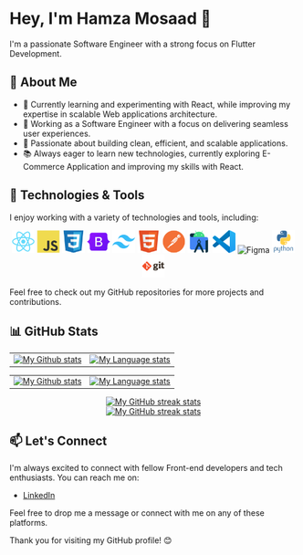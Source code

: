 # Hey, I'm Hamza Mosaad 👋

I'm a passionate Software Engineer with a strong focus on Flutter Development.

## 🚀 About Me

- 🌱 Currently learning and experimenting with React, while improving my expertise in scalable Web applications architecture.
- 💼 Working as a Software Engineer with a focus on delivering seamless user experiences.
- 🎯 Passionate about building clean, efficient, and scalable applications.
- 📚 Always eager to learn new technologies, currently exploring E-Commerce Application and improving my skills with React.

## 🔧 Technologies & Tools

I enjoy working with a variety of technologies and tools, including:

<div align="center">
  
  <img src="https://github.com/devicons/devicon/blob/master/icons/react/react-original.svg" alt="React" title="React" width="40" height="40" />
   <img src="https://github.com/devicons/devicon/blob/master/icons/javascript/javascript-original.svg" alt="javascript" title="javascript" width="40" height="40" />
  <img src="https://github.com/devicons/devicon/blob/master/icons/css3/css3-original.svg" alt="CSS3" title="CSS3" width="40" height="40" />
  <img src="https://github.com/devicons/devicon/blob/master/icons/bootstrap/bootstrap-original.svg" alt="Bootstrap" title="Bootstrap" width="40" height="40" />
  <img src="https://github.com/devicons/devicon/blob/master/icons/tailwindcss/tailwindcss-original.svg" alt="Tailwind" title="Tailwind" width="40" height="40" />
  <img src="https://github.com/devicons/devicon/blob/master/icons/html5/html5-original.svg" alt="HTML5" title="HTML5" width="40" height="40" />
   <img src="https://github.com/devicons/devicon/blob/master/icons/postman/postman-original.svg" alt="Postman" title="Postman" width="40" height="40" />
  <img src="https://github.com/devicons/devicon/blob/master/icons/androidstudio/androidstudio-original.svg" alt="Android Studio" title="Android Studio" width="40" height="40" />
  <img src="https://github.com/devicons/devicon/blob/master/icons/vscode/vscode-original.svg" alt="VsCode" title="VsCode" width="40" height="40" />
  <img src="https://www.vectorlogo.zone/logos/figma/figma-icon.svg" alt="Figma" title="Figma" width="40" height="40" />
  <img src="https://github.com/devicons/devicon/blob/master/icons/python/python-original-wordmark.svg" alt="Python" title="Python" width="40" height="40" />
  <img src="https://github.com/devicons/devicon/blob/master/icons/git/git-original-wordmark.svg" alt="Git" title="Git" width="40" height="40" />
</div>

Feel free to check out my GitHub repositories for more projects and contributions.

## 📊 GitHub Stats

<!-- GRS (Light Mode) -->
<a href="https://github.com/qwerty541#gh-light-mode-only">
  <table cellspacing="0" cellpadding="0">
    <tr>
      <td style="border: 0;">
          <img
            src="https://github-readme-stats-steel-omega.vercel.app/api?username=Hamza2542002&show_icons=true&include_all_commits=true&hide_border=true&number_format=long&rank_icon=percentile&show=reviews,discussions_started,discussions_answered,prs_merged,prs_merged_percentage#gh-light-mode-only"
            alt="My Github stats"
            height="370"
          />
      </td>
      <td style="border: 0;">
          <img
            src="https://github-readme-stats-steel-omega.vercel.app/api/top-langs/?username=Hamza2542002&layout=pie&hide_border=true&langs_count=10&size_weight=0.5&count_weight=0.5#gh-light-mode-only"
            alt="My Language stats"
            width="280"
          />
      </td>
    </tr>
  </table>
</a>

<!-- GRS (Dark Mode) -->
<a href="https://github.com/qwerty541#gh-dark-mode-only">
  <table cellspacing="0" cellpadding="0">
    <tr>
      <td style="border: 0;">
        <img
          src="https://github-readme-stats-steel-omega.vercel.app/api?username=Hamza2542002&show_icons=true&include_all_commits=true&icon_color=2d77dc&title_color=2d77dc&text_color=ffffff&bg_color=0d1117&hide_border=true&number_format=long&rank_icon=percentile&show=reviews,discussions_started,discussions_answered,prs_merged,prs_merged_percentage#gh-dark-mode-only"
          alt="My Github stats"
          height="370"
        />
      </td>
      <td style="border: 0;">
        <img
          src="https://github-readme-stats-steel-omega.vercel.app/api/top-langs/?username=Hamza2542002&layout=pie&icon_color=2d77dc&title_color=2d77dc&text_color=ffffff&bg_color=0d1117&hide_border=true&langs_count=10&size_weight=0.5&count_weight=0.5#gh-dark-mode-only"
          alt="My Language stats"
          width="280"
        />
      </td>
    </tr>
  </table>
</a>

<!-- Streal stats (Light mode) -->
<div align="center">
  <a href="https://github.com/qwerty541#gh-light-mode-only">
    <img
       src="https://github-readme-streak-stats-phi-opal.vercel.app/?user=Hamza2542002&locale=en&type=svg&hide_border=true&fire=2d77dc&ring=2d77dc&currStreakLabel=000000"
       alt="My GitHub streak stats"
     />
  </a>
</div>

<!-- Streal stats (Dark mode) -->
<div align="center">
  <a href="https://github.com/qwerty541#gh-dark-mode-only">
    <img
       src="https://github-readme-streak-stats-phi-opal.vercel.app/?user=Hamza2542002&background=0d1117&currStreakNum=ffffff&sideNums=ffffff&currStreakLabel=ffffff&sideLabels=ffffff&dates=ffffff&fire=2d77dc&ring=2d77dc&locale=en&type=svg&hide_border=true"
       alt="My GitHub streak stats"
     />
  </a>
</div>

## 📫 Let's Connect

I'm always excited to connect with fellow Front-end developers and tech enthusiasts. You can reach me on:

- [LinkedIn](https://www.linkedin.com/in/hamza-mosaad/)

Feel free to drop me a message or connect with me on any of these platforms.

Thank you for visiting my GitHub profile! 😊
